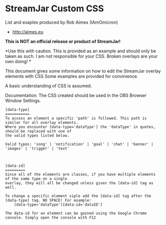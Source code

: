 StreamJar Custom CSS
====================

List and exaples produced by Rob Aimes (IAmOmicron)
- http://aimes.eu


**This is NOT an official release or product of StreamJar!**

*Use this with caution. This is provided as an example and should only be taken as such.
I am not responsible for your CSS. Broken overlays are your own doing! *

This document gives some information on how to edit the StreamJar overlay elements with CSS
Some examples are provided for convinience.

A basic understanding of CSS is assumed.

Documentation:
	The CSS created should be used in the OBS Browser Window Settings.
	
	[data-type]
	===========
	To access an element a specific 'path' is followed. This path is similar for all overlay elements.
	Where you encounter [data-type='dataType'] the 'dataType' in quotes, should be replaced with one of
	the valid types listed below.
	
	Valid types: 'song' | 'notification' | 'goal' | 'chat' | 'banner' | 'images' | 'trigger' | 'text'
	
	
	
	[data-id]
	=========
	Since all of the elements are classes, if you have multiple elements of the same type on a single
	overlay, they will all be changed unless given the [data-id] tag as well.
	
	To change a specific element siple add the [data-id] tag after the [data-type] tag. NO SPACE! For example:
		[data-type='dataType'][data-id='dataID']
		
	The data-id for an element can be gained using the Google Chrome console. Simply open the console with F12
